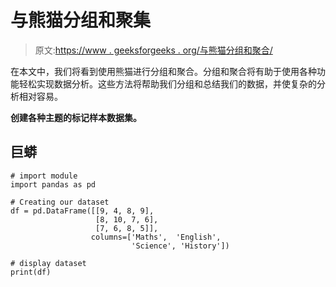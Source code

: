 # 与熊猫分组和聚集

> 原文:[https://www . geeksforgeeks . org/与熊猫分组和聚合/](https://www.geeksforgeeks.org/grouping-and-aggregating-with-pandas/)

在本文中，我们将看到使用熊猫进行分组和聚合。分组和聚合将有助于使用各种功能轻松实现数据分析。这些方法将帮助我们分组和总结我们的数据，并使复杂的分析相对容易。

**创建各种主题的标记样本数据集。**

## 巨蟒

```
# import module
import pandas as pd

# Creating our dataset
df = pd.DataFrame([[9, 4, 8, 9],
                   [8, 10, 7, 6],
                   [7, 6, 8, 5]],
                  columns=['Maths',  'English', 
                           'Science', 'History'])

# display dataset
print(df)
```